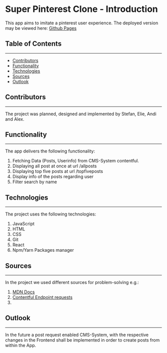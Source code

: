 # **Super Pinterest Clone - Introduction**

This app aims to imitate a pinterest user experience. The deployed version may be viewed here:
[Github Pages]( https://elie-soued.github.io/contentfulgroupwork/)

## **Table of Contents**

---

- [Contributors](#Contributors)
- [Functionality](#Functionality)
- [Technologies](#Technologies)
- [Sources](#Sources)
- [Outlook](#Outlook)

## Contributors

---

The project was planned, designed and implemented by Stefan, Elie, Andi and Alex.

## Functionality

---

The app delivers the following functionality:

1. Fetching Data (Posts, Userinfo) from CMS-System contentful.
2. Displaying all post at once at url /allposts
3. Displaying top five posts at url /topfiveposts
4. Display info of the posts regarding user
5. Filter search by name

## Technologies

---

The project uses the following technologies:

1. JavaScript
2. HTML
3. CSS
4. Git
5. React
6. Npm/Yarn Packages manager

## Sources

---

In the project we used different sources for problem-solving e.g.:

1. [MDN Docs](https://developer.mozilla.org/en-US/)
2. [Contentful Endpoint requests](https://docs.google.com/spreadsheets/d/1mJlL5T-NagJXHo7LklotTyVHoiBrj_1pbqGnqxyDdZc/edit?usp=sharing)
3.

## Outlook

---

In the future a post request enabled CMS-System, with the respective changes in the Frontend shall be implemented in order to create posts from within the App.
